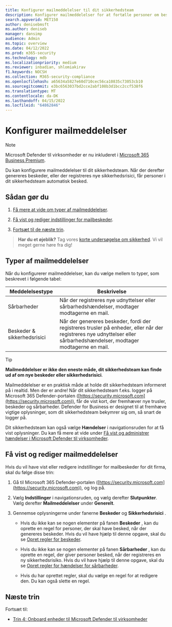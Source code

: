 ```yaml
---
title: Konfigurer mailmeddelelser til dit sikkerhedsteam
description: Konfigurer mailmeddelelser for at fortælle personer om beskeder og sikkerhedsrisici med Microsoft Defender til virksomheder
search.appverid: MET150
author: denisebmsft
ms.author: deniseb
manager: dansimp
audience: Admin
ms.topic: overview
ms.date: 04/12/2022
ms.prod: m365-security
ms.technology: mdb
ms.localizationpriority: medium
ms.reviewer: inbadian, shlomiakirav
f1.keywords: NOCSH
ms.collection: M365-security-compliance
ms.openlocfilehash: a65634a5827e60d710cec56ca10835c73053cb10
ms.sourcegitcommit: e3bc6563037bd2cce2abf108b3d1bcc2ccf538f6
ms.translationtype: MT
ms.contentlocale: da-DK
ms.lasthandoff: 04/15/2022
ms.locfileid: "64862846"
---
```

# <a name="set-up-email-notifications"></a>Konfigurer mailmeddelelser

> [!NOTE]
> Microsoft Defender til virksomheder er nu inkluderet i [Microsoft 365 Business Premium](../../business-premium/index.md). 

Du kan konfigurere mailmeddelelser til dit sikkerhedsteam. Når der derefter genereres beskeder, eller der registreres nye sikkerhedsrisici, får personer i dit sikkerhedsteam automatisk besked. 

## <a name="what-to-do"></a>Sådan gør du

1. [Få mere at vide om typer af mailmeddelelser](#types-of-email-notifications).

2. [Få vist og rediger indstillinger for mailbeskeder](#view-and-edit-email-notifications).

3. [Fortsæt til de næste trin](#next-steps).


>
> **Har du et øjeblik?**
> Tag vores <a href="https://microsoft.qualtrics.com/jfe/form/SV_0JPjTPHGEWTQr4y" target="_blank">korte undersøgelse om sikkerhed</a>. Vi vil meget gerne høre fra dig!
>

## <a name="types-of-email-notifications"></a>Typer af mailmeddelelser

Når du konfigurerer mailmeddelelser, kan du vælge mellem to typer, som beskrevet i følgende tabel:

| Meddelelsestype  | Beskrivelse  |
|---------|---------|
| Sårbarheder  | Når der registreres nye udnyttelser eller sårbarhedshændelser, modtager modtagerne en mail. |
| Beskeder & sikkerhedsrisici  | Når der genereres beskeder, fordi der registreres trusler på enheder, eller når der registreres nye udnyttelser eller sårbarhedshændelser, modtager modtagerne en mail. |

> [!TIP]
> **Mailmeddelelser er ikke den eneste måde, dit sikkerhedsteam kan finde ud af om nye beskeder eller sikkerhedsrisici**.
> 
> Mailmeddelelser er en praktisk måde at holde dit sikkerhedsteam informeret på i realtid. Men der er andre! Når dit sikkerhedsteam f.eks. logger på Microsoft 365 Defender-portalen ([https://security.microsoft.com](https://security.microsoft.com)), får de vist kort, der fremhæver nye trusler, beskeder og sårbarheder. Defender for Business er designet til at fremhæve vigtige oplysninger, som dit sikkerhedsteam bekymrer sig om, så snart de logger på.
> 
> Dit sikkerhedsteam kan også vælge **Hændelser** i navigationsruden for at få vist oplysninger. Du kan få mere at vide under [Få vist og administrer hændelser i Microsoft Defender til virksomheder](mdb-view-manage-incidents.md).

## <a name="view-and-edit-email-notifications"></a>Få vist og rediger mailmeddelelser

Hvis du vil have vist eller redigere indstillinger for mailbeskeder for dit firma, skal du følge disse trin:

1. Gå til Microsoft 365 Defender-portalen ([https://security.microsoft.com](https://security.microsoft.com)), og log på.

2. Vælg **Indstillinger** i navigationsruden, og vælg derefter **Slutpunkter**. Vælg derefter **Mailmeddelelser** under **Generelt**. 

3. Gennemse oplysningerne under fanerne **Beskeder** og **Sikkerhedsrisici** .

   - Hvis du ikke kan se nogen elementer på fanen **Beskeder** , kan du oprette en regel for personer, der skal have besked, når der genereres beskeder. Hvis du vil have hjælp til denne opgave, skal du se [Opret regler for beskeder](../defender-endpoint/configure-email-notifications.md).

   - Hvis du ikke kan se nogen elementer på fanen **Sårbarheder** , kan du oprette en regel, der giver personer besked, når der registreres en ny sikkerhedsrisiko. Hvis du vil have hjælp til denne opgave, skal du se [Opret regler for hændelser for sårbarheder](../defender-endpoint/configure-vulnerability-email-notifications.md).

   - Hvis du har oprettet regler, skal du vælge en regel for at redigere den. Du kan også slette en regel. 

## <a name="next-steps"></a>Næste trin

Fortsæt til:

- [Trin 4: Onboard enheder til Microsoft Defender til virksomheder](mdb-onboard-devices.md)
